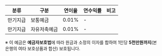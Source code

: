 | 분류     | 구분         | 연이율 | 연수익률 | 비고 |
|----------|--------------|--------|----------|------|
| 만기지급 | 보통예금     | 0.01%  | -        |      |
| 만기지급 | 자유저축예금 | 0.01%  | -        |      |

※ 이 예금은 **예금자보호법**에 따라 원금과 소정의 이자를 합하여 1인당 **5천만원까지**(본 은행의 여타 보호상품과 합산) 보호됩니다.